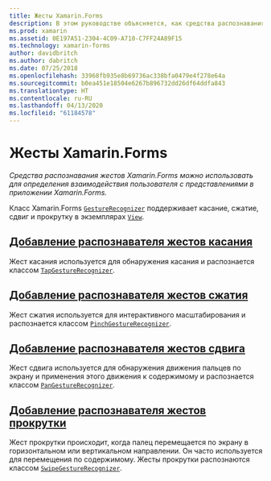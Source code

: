 ```yaml
---
title: Жесты Xamarin.Forms
description: В этом руководстве объясняется, как средства распознавания жестов Xamarin.Forms можно использовать для определения взаимодействия пользователя с представлениями в приложении Xamarin.Forms.
ms.prod: xamarin
ms.assetid: 0E197A51-2304-4C09-A710-C7FF24A89F15
ms.technology: xamarin-forms
author: davidbritch
ms.author: dabritch
ms.date: 07/25/2018
ms.openlocfilehash: 33968fb935e8b69736ac338bfa0479e4f278e64a
ms.sourcegitcommit: b0ea451e18504e6267b896732dd26df64ddfa843
ms.translationtype: HT
ms.contentlocale: ru-RU
ms.lasthandoff: 04/13/2020
ms.locfileid: "61184578"
---
```

# <a name="xamarinforms-gestures"></a>Жесты Xamarin.Forms

_Средства распознавания жестов Xamarin.Forms можно использовать для определения взаимодействия пользователя с представлениями в приложении Xamarin.Forms._

Класс Xamarin.Forms [`GestureRecognizer`](xref:Xamarin.Forms.GestureRecognizer) поддерживает касание, сжатие, сдвиг и прокрутку в экземплярах [`View`](xref:Xamarin.Forms.View).

## <a name="adding-a-tap-gesture-recognizer"></a>[Добавление распознавателя жестов касания](tap.md)

Жест касания используется для обнаружения касания и распознается классом [`TapGestureRecognizer`](xref:Xamarin.Forms.TapGestureRecognizer).

## <a name="adding-a-pinch-gesture-recognizer"></a>[Добавление распознавателя жестов сжатия](pinch.md)

Жест сжатия используется для интерактивного масштабирования и распознается классом [`PinchGestureRecognizer`](xref:Xamarin.Forms.PinchGestureRecognizer).

## <a name="adding-a-pan-gesture-recognizer"></a>[Добавление распознавателя жестов сдвига](pan.md)

Жест сдвига используется для обнаружения движения пальцев по экрану и применения этого движения к содержимому и распознается классом [`PanGestureRecognizer`](xref:Xamarin.Forms.PanGestureRecognizer).

## <a name="adding-a-swipe-gesture-recognizer"></a>[Добавление распознавателя жестов прокрутки](swipe.md)

Жест прокрутки происходит, когда палец перемещается по экрану в горизонтальном или вертикальном направлении. Он часто используется для перемещения по содержимому. Жесты прокрутки распознаются классом [`SwipeGestureRecognizer`](xref:Xamarin.Forms.SwipeGestureRecognizer).
